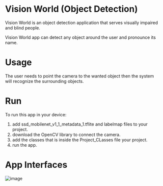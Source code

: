 # Vision World (Object Detection)

Vision World is an object detection application that serves visually impaired and blind people.

Vision World app can detect any object around the user and pronounce its name.


# Usage

The user needs to point the camera to the wanted object then the system will recognize the surrounding objects.


# Run

To run this app in your device:
1) add ssd_mobilenet_v1_1_metadata_1.tflite and labelmap files to your project.
2) download the OpenCV library to connect the camera.
3) add the classes that is inside the Project_CLasses file your project.
4) run the app.


# App Interfaces

![image](https://user-images.githubusercontent.com/86565005/169647924-4a0595e4-8e4e-407f-842e-5df01df8792f.png)









